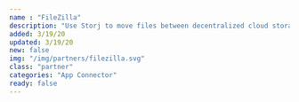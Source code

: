 ```yaml
---
name : "FileZilla"
description: "Use Storj to move files between decentralized cloud storage and FTP locations"
added: 3/19/20
updated: 3/19/20
new: false
img: "/img/partners/filezilla.svg"
class: "partner"
categories: "App Connector"
ready: false
---
```

